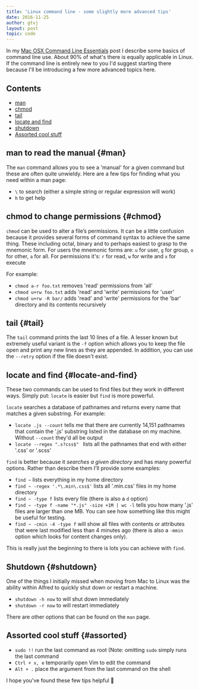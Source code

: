 ```yaml
---
title: 'Linux command line - some slightly more advanced tips'
date: 2016-11-25
author: gtvj
layout: post
topic: code
---
```


In my [Mac OSX Command Line Essentials](http://15volts.com/mac-os-x-command-line-essentials/) post I describe some basics of command line use. About 90% of what's there is equally applicable in Linux. If the command line is entirely new to you I'd suggest starting there because I'll be introducing a few more advanced topics here.

## Contents

  * [man](#man)
  * [chmod](#chmod)
  * [tail](#tail)
  * [locate and find](#locate-and-find)
  * [shutdown](#shutdown)
  * [Assorted cool stuff](#assorted)

## man to read the manual {#man}

The `man` command allows you to see a 'manual' for a given command but these are often quite unwieldy. Here are a few tips for finding what you need within a man page:

  * `\` to search (either a simple string or regular expression will work)
  * `h` to get help

## chmod to change permissions {#chmod}

`chmod` can be used to alter a file’s permissions. It can be a little confusion because it provides several forms of command syntax to achieve the same thing. These including octal, binary and to perhaps easiest to grasp to the mnemonic form. For users the mnemonic forms are: `u` for user, `g` for group, `o` for other, `a` for all. For permissions it's: `r` for read, `w` for write and `x` for execute

For example:

  * `chmod a-r foo.txt` removes 'read' permissions from 'all'
  * `chmod u+rw foo.txt` adds 'read' and 'write' permissions for 'user'
  * `chmod u+rw -R bar/` adds 'read' and 'write' permissions for the 'bar' directory and its contents recursively

## tail {#tail}

The `tail` command prints the last 10 lines of a file. A lesser known but extremely useful variant is the `-f` option which allows you to keep the file open and print any new lines as they are appended. In addition, you can use the `--retry` option if the file doesn't exist.

## locate and find {#locate-and-find}

These two commands can be used to find files but they work in different ways. Simply put: `locate` is easier but `find` is more powerful.

`locate` searches a database of pathnames and returns every name that matches a given substring. For example:

  * `locate .js --count` tells me that there are currently 14,151 pathnames that contain the '.js' substring listed in the database on my machine. Without `--count` they'd all be output
  * `locate --regex ".s?css$" ` lists all the pathnames that end with either '.css' or '.scss'

`find` is better because it _searches a given directory_ and has many powerful options. Rather than describe them I'll provide some examples:

  * `find ~` lists everything in my home directory
  * `find ~ -regex '.*\.min\.css$'` lists all '.min.css' files in my home directory
  * `find ~ -type f` lists every file (there is also a `d` option)
  * `find ~ -type f -name "*.js" -size +1M | wc -l` tells you how many '.js' files are larger than one MB. You can see how something like this might be useful for testing.
  * `find ~ -cmin -4 -type f` will show all files with contents or attributes that were last modified less than 4 minutes ago (there is also a `-mmin` option which looks for content changes only).

This is really just the beginning to there is lots you can achieve with `find`.

## Shutdown {#shutdown}

One of the things I initially missed when moving from Mac to Linux was the ability within Alfred to quickly shut down or restart a machine.

  * `shutdown -h now` to will shut down immediately
  * `shutdown -r now` to will restart immediately

There are other options that can be found on the `man` page.

## Assorted cool stuff {#assorted}

  * `sudo !!` run the last command as root (Note: omitting `sudo` simply runs the last command
  * `Ctrl + x, e` temporarily open Vim to edit the command
  * `Alt + .` place the argument from the last command on the shell

I hope you've found these few tips helpful 🙂
